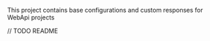 This project contains base configurations and custom responses for WebApi projects 

// TODO README 